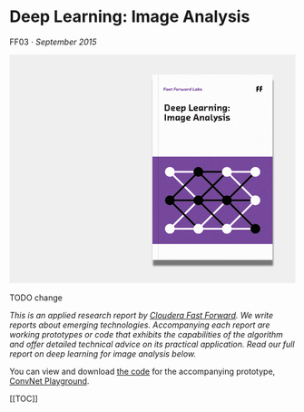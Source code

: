 # Deep Learning: Image Analysis

FF03 &middot; _September 2015_

![Deep Learning for Image Analysis report cover](figures/ff03-01.png)

TODO change

_This is an applied research report by [Cloudera Fast Forward](https://www.cloudera.com/products/fast-forward-labs-research.html).
We write reports about emerging technologies.
Accompanying each report are working prototypes or code that exhibits the capabilities of the algorithm and offer detailed technical advice on its practical application.
Read our full report on deep learning for image analysis below._

You can view and download [the code](https://github.com/fastforwardlabs/imageanalysis_cml) for the accompanying prototype, [ConvNet Playground](https://convnetplayground.fastforwardlabs.com/#/).


[[TOC]]
